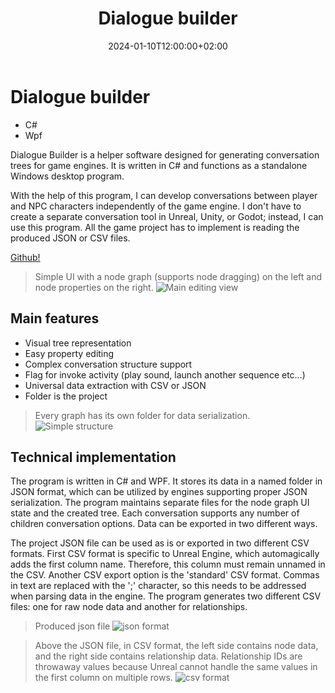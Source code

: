﻿---
title: "Dialogue builder"
name: "discussionbuilder"
excerpt: "Dialogue Builder is a helper software designed for generating conversation trees for game engines. It is written in C# and functions as a standalone Windows desktop program...."
thumbnail: "dbcommon.webp"
tech: 
    - "C#"
    - "Wpf"
date: 2024-01-10T12:00:00+02:00
draft: false
---
# Dialogue builder

-   C#
-   Wpf

Dialogue Builder is a helper software designed for generating conversation trees for game engines. It is written in C# and functions as a standalone Windows desktop program.

With the help of this program, I can develop conversations between player and NPC characters independently of the game engine. I don't have to create a separate conversation tool in Unreal, Unity, or Godot; instead, I can use this program. All the game project has to implement is reading the produced JSON or CSV files.

[Github!](https://github.com/linre-90/DialogueBuilder)

> Simple UI with a node graph (supports node dragging) on the left and node properties on the right.
![Main editing view](/content/images/dbcommon.webp "Main editing view")

## Main features
- Visual tree representation
- Easy property editing
- Complex conversation structure support
- Flag for invoke activity (play sound, launch another sequence etc...)
- Universal data extraction with CSV or JSON 
- Folder is the project

> Every graph has its own folder for data serialization.
![Simple structure](/content/images/dbprojectstruct.webp "Simple structure")

## Technical implementation

The program is written in C# and WPF. It stores its data in a named folder in JSON format, which can be utilized by engines supporting proper JSON serialization. The program maintains separate files for the node graph UI state and the created tree. Each conversation supports any number of children conversation options. Data can be exported in two different ways.

The project JSON file can be used as is or exported in two different CSV formats. First CSV format is specific to Unreal Engine, which automagically adds the first column name. Therefore, this column must remain unnamed in the CSV. Another CSV export option is the 'standard' CSV format. Commas in text are replaced with the ';' character, so this needs to be addressed when parsing data in the engine. The program generates two different CSV files: one for raw node data and another for relationships.

> Produced json file
![json format](/content/images/dbjson.webp "json format")

> Above the JSON file, in CSV format, the left side contains node data, and the right side contains relationship data. Relationship IDs are throwaway values because Unreal cannot handle the same values in the first column on multiple rows.
![csv format](/content/images/dbcsv.webp "csv format")

